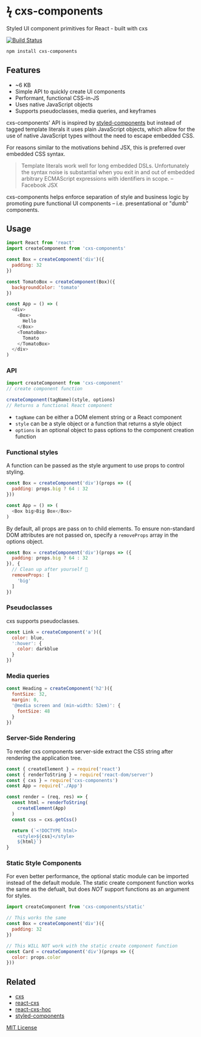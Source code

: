 
# ϟ cxs-components

Styled UI component primitives for React - built with cxs

[![Build Status](https://travis-ci.org/jxnblk/cxs-components.svg?branch=master)](https://travis-ci.org/jxnblk/cxs-components)

```sh
npm install cxs-components
```

## Features

- ~6 KB
- Simple API to quickly create UI components
- Performant, functional CSS-in-JS
- Uses native JavaScript objects
- Supports pseudoclasses, media queries, and keyframes

cxs-components' API is inspired by
[styled-components](https://github.com/styled-components/styled-components)
but instead of tagged template literals it uses plain JavaScript objects,
which allow for the use of native JavaScript types without the need to escape embedded CSS.

For reasons similar to the motivations behind JSX, this is preferred over embedded CSS syntax.

> Template literals work well for long embedded DSLs. Unfortunately the syntax noise is substantial when you exit in and out of embedded arbitrary ECMAScript expressions with identifiers in scope.
– Facebook JSX

cxs-components helps enforce separation of style and business logic by promoting pure functional UI components – i.e. presentational or "dumb" components.


## Usage

```js
import React from 'react'
import createComponent from 'cxs-components'

const Box = createComponent('div')({
  padding: 32
})

const TomatoBox = createComponent(Box)({
  backgroundColor: 'tomato'
})

const App = () => (
  <div>
    <Box>
      Hello
    </Box>
    <TomatoBox>
      Tomato
    </TomatoBox>
  </div>
)
```

### API

```js
import createComponent from 'cxs-component'
// create component function

createComponent(tagName)(style, options)
// Returns a functional React component
```

- `tagName` can be either a DOM element string or a React component
- `style` can be a style object or a function that returns a style object
- `options` is an optional object to pass options to the component creation function


### Functional styles

A function can be passed as the style argument to use props to control styling.

```js
const Box = createComponent('div')(props => ({
  padding: props.big ? 64 : 32
}))

const App = () => (
  <Box big>Big Box</Box>
)
```

By default, all props are pass on to child elements.
To ensure non-standard DOM attributes are not passed on,
specify a `removeProps` array in the options object.

```js
const Box = createComponent('div')(props => ({
  padding: props.big ? 64 : 32
}), {
  // Clean up after yourself 🛁
  removeProps: [
    'big'
  ]
})
```

### Pseudoclasses

cxs supports pseudoclasses.

```js
const Link = createComponent('a')({
  color: blue,
  ':hover': {
    color: darkblue
  }
})
```

### Media queries

```js
const Heading = createComponent('h2')({
  fontSize: 32,
  margin: 0,
  '@media screen and (min-width: 52em)': {
    fontSize: 48
  }
})
```

### Server-Side Rendering

To render cxs components server-side extract the CSS string after rendering the application tree.

```js
const { createElement } = require('react')
const { renderToString } = require('react-dom/server')
const { cxs } = require('cxs-components')
const App = require('./App')

const render = (req, res) => {
  const html = renderToString(
    createElement(App)
  )
  const css = cxs.getCss()

  return (`<!DOCTYPE html>
    <style>${css}</style>
    ${html}`)
}
```

### Static Style Components

For even better performance, the optional static module can be imported instead of the default module.
The static create component function works the same as the defualt,
but does *NOT* support functions as an argument for styles.

```js
import createComponent from 'cxs-components/static'

// This works the same
const Box = createComponent('div')({
  padding: 32
})

// This WILL NOT work with the static create component function
const Card = createComponent('div')(props => ({
  color: props.color
}))
```

## Related

- [cxs](https://github.com/jxnblk/cxs)
- [react-cxs](https://github.com/jxnblk/cxs/tree/master/packages/react-cxs)
- [react-cxs-hoc](https://github.com/jxnblk/cxs/tree/master/packages/react-cxs-hoc)
- [styled-components](https://github.com/styled-components/styled-components)

[MIT License](LICENSE.md)

